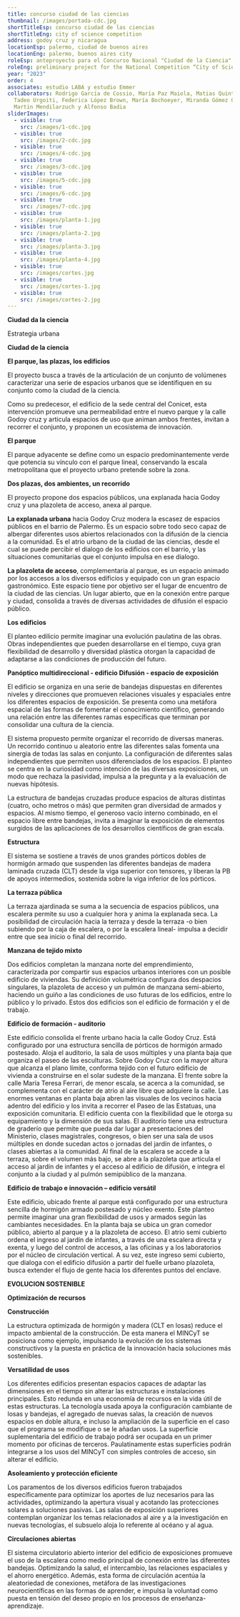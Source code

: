 ```yaml
---
title: concurso ciudad de las ciencias
thumbnail: /images/portada-cdc.jpg
shortTitleEsp: concurso ciudad de las ciencias
shortTitleEng: city of science competition
address: godoy cruz y nicaragua
locationEsp: palermo, ciudad de buenos aires
locationEng: palermo, buenos aires city
roleEsp: anteproyecto para el Concurso Nacional "Ciudad de la Ciencia" - MINCyT
roleEng: preliminary project for the National Competition “City of Science”.
year: "2023"
order: 4
associates: estudio LABA y estudio Emmer
collaborators: Rodrigo García de Cossio, María Paz Maiola, Matias Quintela,
  Tadeo Urgoiti, Federica López Brown, María Bochoeyer, Miranda Gómez Coll,
  Martin Mendilarzuch y Alfonso Badia
sliderImages:
  - visible: true
    src: /images/1-cdc.jpg
  - visible: true
    src: /images/2-cdc.jpg
  - visible: true
    src: /images/4-cdc.jpg
  - visible: true
    src: /images/3-cdc.jpg
  - visible: true
    src: /images/5-cdc.jpg
  - visible: true
    src: /images/6-cdc.jpg
  - visible: true
    src: /images/7-cdc.jpg
  - visible: true
    src: /images/planta-1.jpg
  - visible: true
    src: /images/planta-2.jpg
  - visible: true
    src: /images/planta-3.jpg
  - visible: true
    src: /images/planta-4.jpg
  - visible: true
    src: /images/cortes.jpg
  - visible: true
    src: /images/cortes-1.jpg
  - visible: true
    src: /images/cortes-2.jpg
---
```

**Ciudad da la ciencia**

Estrategia urbana 

**Ciudad de la ciencia**



**El parque, las plazas, los edificios**

El proyecto busca a través de la articulación de un conjunto de volúmenes caracterizar una serie de espacios urbanos que se identifiquen en su conjunto como la ciudad de la ciencia. 

Como su predecesor, el edificio de la sede central del Conicet, esta intervención promueve una permeabilidad entre el nuevo parque y la calle Godoy cruz y articula espacios de uso que animan ambos frentes, invitan a recorrer el conjunto, y proponen un ecosistema de innovación. 

**El parque** 

El parque adyacente se define como un espacio predominantemente verde que potencia su vínculo con el parque lineal, conservando la escala metropolitana que el proyecto urbano pretende sobre la zona. 

**Dos plazas, dos ambientes, un recorrido** 

El proyecto propone dos espacios públicos, una explanada hacia Godoy cruz y una plazoleta de acceso, anexa al parque. 

**La explanada urbana** hacia Godoy Cruz modera la escasez de espacios públicos en el barrio de Palermo. Es un espacio sobre todo seco capaz de albergar diferentes usos abiertos relacionados con la difusión de la ciencia a la comunidad. Es el atrio urbano de la ciudad de las ciencias, desde el cual se puede percibir el dialogo de los edificios con el barrio, y las situaciones comunitarias que el conjunto impulsa en ese dialogo. 

**La plazoleta de acceso**, complementaria al parque, es un espacio animado por los accesos a los diversos edificios y equipado con un gran espacio gastronómico. Este espacio tiene por objetivo ser el lugar de encuentro de la ciudad de las ciencias. Un lugar abierto, que en la conexión entre parque y ciudad, consolida a través de diversas actividades de difusión el espacio público. 

**Los edificios** 

El planteo edilicio permite imaginar una evolución paulatina de las obras. Obras independientes que pueden desarrollarse en el tiempo, cuya gran flexibilidad de desarrollo y diversidad plástica otorgan la capacidad de adaptarse a las condiciones de producción del futuro. 

**Panóptico multidireccional - edificio Difusión - espacio de exposición** 

El edificio se organiza en una serie de bandejas dispuestas en diferentes niveles y direcciones que promueven relaciones visuales y espaciales entre los diferentes espacios de exposición. Se presenta como una metáfora espacial de las formas de fomentar el conocimiento científico, generando una relación entre las diferentes ramas específicas que terminan por consolidar una cultura de la ciencia. 

El sistema propuesto permite organizar el recorrido de diversas maneras. Un recorrido continuo u aleatorio entre las diferentes salas fomenta una sinergia de todas las salas en conjunto. La configuración de diferentes salas independientes que permiten usos diferenciados de los espacios. El planteo se centra en la curiosidad como intención de las diversas exposiciones, un modo que rechaza la pasividad, impulsa a la pregunta y a la evaluación de nuevas hipótesis. 

La estructura de bandejas cruzadas produce espacios de alturas distintas (cuatro, ocho metros o más) que permiten gran diversidad de armados y espacios. Al mismo tiempo, el generoso vacío interno combinado, en el espacio libre entre bandejas, invita a imaginar la exposición de elementos surgidos de las aplicaciones de los desarrollos científicos de gran escala.  

**Estructura**

El sistema se sostiene a través de unos grandes pórticos dobles de hormigón armado que suspenden las diferentes bandejas de madera laminada cruzada (CLT) desde la viga superior con tensores, y liberan la PB de apoyos intermedios, sostenida sobre la viga inferior de los pórticos. 

**La terraza pública**

La terraza ajardinada se suma a la secuencia de espacios públicos, una escalera permite su uso a cualquier hora y anima la explanada seca. La posibilidad de circulación hacia la terraza y desde la terraza -o bien subiendo por la caja de escalera, o por la escalera lineal- impulsa a decidir entre que sea inicio o final del recorrido. 

**Manzana de tejido mixto** 

Dos edificios completan la manzana norte del emprendimiento, caracterizada por compartir sus espacios urbanos interiores con un posible edificio de viviendas. Su definición volumétrica configura dos despacios singulares, la plazoleta de acceso y un pulmón de manzana semi-abierto, haciendo un guiño a las condiciones de uso futuras de los edificios, entre lo público y lo privado. Estos dos edificios son el edificio de formación y el de trabajo. 

**Edificio de formación - auditorio** 

Este edificio consolida el frente urbano hacia la calle Godoy Cruz. Está configurado por una estructura sencilla de pórticos de hormigón armado postesado. Aloja el auditorio, la sala de usos múltiples y una planta baja que organiza el paseo de las esculturas. Sobre Godoy Cruz con la mayor altura que alcanza el plano límite, conforma tejido con el futuro edificio de vivienda a construirse en el solar sudeste de la manzana. El frente sobre la calle María Teresa Ferrari, de menor escala, se acerca a la comunidad, se complementa con el carácter de atrio al aire libre que adquiere la calle. Las enormes ventanas en planta baja abren las visuales de los vecinos hacia adentro del edificio y los invita a recorrer el Paseo de las Estatuas, una exposición comunitaria. El edificio cuenta con la flexibilidad que le otorga su equipamiento y la dimensión de sus salas. El auditorio tiene una estructura de graderío que permite que pueda dar lugar a presentaciones del Ministerio, clases magistrales, congresos, o bien ser una sala de usos múltiples en donde sucedan actos o jornadas del jardín de infantes, o clases abiertas a la comunidad. Al final de la escalera se accede a la terraza, sobre el volumen más bajo, se abre a la plazoleta que articula el acceso al jardín de infantes y el acceso al edificio de difusión, e integra el conjunto a la ciudad y al pulmón semipúblico de la manzana. 

**Edificio de trabajo e innovación – edificio versátil** 

Este edificio, ubicado frente al parque está configurado por una estructura sencilla de hormigón armado postesado y núcleo exento. Este planteo permite imaginar una gran flexibilidad de usos y armados según las cambiantes necesidades. En la planta baja se ubica un gran comedor público, abierto al parque y a la plazoleta de acceso. El atrio semi cubierto ordena el ingreso al jardín de infantes, a través de una escalera directa y exenta, y luego del control de accesos, a las oficinas y a los laboratorios por el núcleo de circulación vertical. A su vez, este ingreso semi cubierto, que dialoga con el edificio difusión a partir del fuelle urbano plazoleta, busca extender el flujo de gente hacia los diferentes puntos del enclave. 

**EVOLUCION SOSTENIBLE** 

**Optimización de recursos**

**Construcción**

La estructura optimizada de hormigón y madera (CLT en losas) reduce el impacto ambiental de la construcción. De esta manera el MINCyT se posiciona como ejemplo, impulsando la evolución de los sistemas constructivos y la puesta en práctica de la innovación hacia soluciones más sostenibles. 

**Versatilidad de usos** 

Los diferentes edificios presentan espacios capaces de adaptar las dimensiones en el tiempo sin alterar las estructuras e instalaciones principales. Esto redunda en una economía de recursos en la vida útil de estas estructuras. La tecnología usada apoya la configuración cambiante de losas y bandejas, el agregado de nuevas salas, la creación de nuevos espacios en doble altura, e incluso la ampliación de la superficie en el caso que el programa se modifique o se le añadan usos. La superficie suplementaria del edificio de trabajo podrá ser ocupada en un primer momento por oficinas de terceros. Paulatinamente estas superficies podrán integrarse a los usos del MINCyT con simples controles de acceso, sin alterar el edificio. 

**Asoleamiento y protección eficiente**

Los paramentos de los diversos edificios fueron trabajados específicamente para optimizar los aportes de luz necesarios para las actividades, optimizando la apertura visual y acotando las protecciones solares a soluciones pasivas. Las salas de exposición superiores contemplan organizar los temas relacionados al aire y a la investigación en nuevas tecnologías, el subsuelo aloja lo referente al océano y al agua. 

**Circulaciones abiertas** 

El sistema circulatorio abierto interior del edificio de exposiciones promueve el uso de la escalera como medio principal de conexión entre las diferentes bandejas. Optimizando la salud, el intercambio, las relaciones espaciales y el ahorro energético. Además, esta forma de circulación acentúa la aleatoriedad de conexiones, metáfora de las investigaciones neurocientíficas en las formas de aprender, e impulsa la voluntad como puesta en tensión del deseo propio en los procesos de enseñanza-aprendizaje.